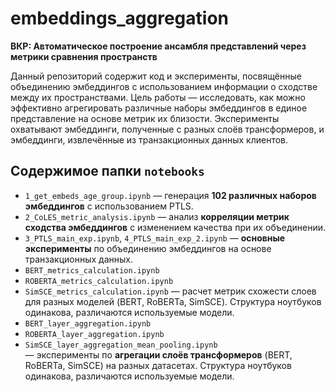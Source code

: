 # embeddings_aggregation

**ВКР: Автоматическое построение ансамбля представлений через метрики сравнения пространств**

Данный репозиторий содержит код и эксперименты, посвящённые объединению эмбеддингов с использованием информации о сходстве между их пространствами. Цель работы — исследовать, как можно эффективно агрегировать различные наборы эмбеддингов в единое представление на основе метрик их близости. Эксперименты охватывают эмбеддинги, полученные с разных слоёв трансформеров, и эмбеддинги, извлечённые из транзакционных данных клиентов.

## Содержимое папки `notebooks`

* `1_get_embeds_age_group.ipynb` — генерация **102 различных наборов эмбеддингов** с использованием PTLS.
* `2_CoLES_metric_analysis.ipynb` — анализ **корреляции метрик сходства эмбеддингов** с изменением качества при их объединении.
* `3_PTLS_main_exp.ipynb`, `4_PTLS_main_exp_2.ipynb` — **основные эксперименты** по объединению эмбеддингов на основе транзакционных данных.
* `BERT_metrics_calculation.ipynb` 
* `ROBERTA_metrics_calculation.ipynb` 
* `SimSCE_metrics_calculation.ipynb`
  — расчет метрик схожести слоев для разных моделей (BERT, RoBERTa, SimSCE). Структура ноутбуков одинакова, различаются используемые модели.
* `BERT_layer_aggregation.ipynb`  
* `ROBERTA_layer_aggregation.ipynb`  
* `SimSCE_layer_aggregation_mean_pooling.ipynb`  
  — эксперименты по **агрегации слоёв трансформеров** (BERT, RoBERTa, SimSCE) на разных датасетах. Структура ноутбуков одинакова, различаются используемые модели.

